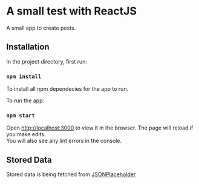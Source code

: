 # A small test with ReactJS

A small app to create posts.

## Installation

In the project directory, first run:

### `npm install`

To install all npm dependecies for the app to run.

To run the app:

### `npm start`

Open [http://localhost:3000](http://localhost:3000) to view it in the browser.
The page will reload if you make edits.\
You will also see any lint errors in the console.

## Stored Data

Stored data is being fetched from [JSONPlaceholder](https://jsonplaceholder.typicode.com/)

